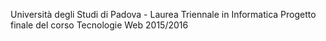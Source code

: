 Università degli Studi di Padova - Laurea Triennale in Informatica 
Progetto finale del corso Tecnologie Web 2015/2016 

